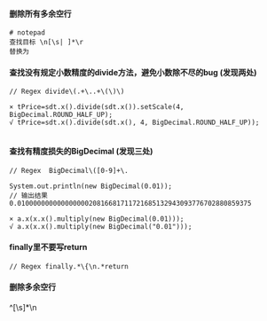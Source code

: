 #### 删除所有多余空行
```
# notepad
查找目标 \n[\s| ]*\r
替换为
```
####  查找没有规定小数精度的divide方法，避免小数除不尽的bug	(发现两处)	 
```
// Regex divide\(.+\..+\(\)\)  

× tPrice=sdt.x().divide(sdt.x()).setScale(4, BigDecimal.ROUND_HALF_UP);
√ tPrice=sdt.x().divide(sdt.x(), 4, BigDecimal.ROUND_HALF_UP));
 
```
#### 查找有精度损失的BigDecimal	 (发现三处)
```
// Regex  BigDecimal\([0-9]+\.

System.out.println(new BigDecimal(0.01));
// 输出结果 0.01000000000000000020816681711721685132943093776702880859375

× a.x(x.x().multiply(new BigDecimal(0.01)));
√ a.x(x.x().multiply(new BigDecimal("0.01")));
```

#### finally里不要写return
```
// Regex finally.*\{\n.*return

```

#### 删除多余空行
^[\s]*\n
